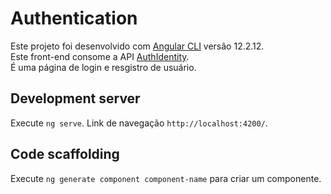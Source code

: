 # Authentication

Este projeto foi desenvolvido com [Angular CLI](https://github.com/angular/angular-cli) versão 12.2.12. <br />
Este front-end consome a API [AuthIdentity](https://github.com/marnand/AuthIdentity). <br />
É uma página de login e resgistro de usuário.

## Development server

Execute `ng serve`. Link de navegação `http://localhost:4200/`. 

## Code scaffolding

Execute `ng generate component component-name` para criar um componente.
